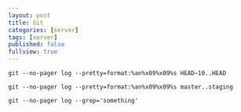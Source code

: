 ```yaml
---
layout: post
title: Git
categories: [server]
tags: [server]
published: false
fullview: true
---
```


`git --no-pager log --pretty=format:%an%x09%x09%s HEAD~10..HEAD`

`git --no-pager log --pretty=format:%an%x09%x09%s master..staging`

`git --no-pager log --grep='something'`